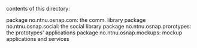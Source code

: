 
contents of this directory:

package no.ntnu.osnap.com:			the comm. library
package no.ntnu.osnap.social:		the social library
package no.ntnu.osnap.prorotypes:	the prototypes' applications
package no.ntnu.osnap.mockups:		mockup applications and services
